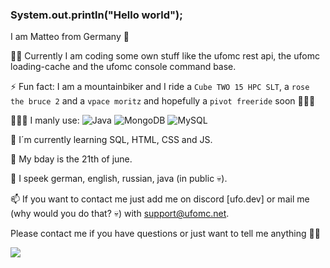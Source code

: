 ### System.out.println("Hello world");

I am Matteo from Germany 🍺


✍🏻 Currently I am coding some own stuff like the ufomc rest api, the ufomc loading-cache and the ufomc console command base.

⚡ Fun fact: I am a mountainbiker and I ride a `Cube TWO 15 HPC SLT`, a `rose the bruce 2` and a `vpace moritz` and hopefully a `pivot freeride` soon 🚵🏻‍♂️ 

👨🏻‍💻 I manly use: ![Java](https://img.shields.io/badge/java-%23ED8B00.svg) ![MongoDB](https://img.shields.io/badge/MongoDB-055000?style=flat&logo=MongoDB&logoColor=green) ![MySQL](https://img.shields.io/badge/MySQL-FEFFFE?style=flat&logo=MySQL) 

🧐 I´m currently learning SQL, HTML, CSS and JS.

🎂 My bday is the 21th of june.

💬 I speek german, english, russian, java (in public 💀).

📫 If you want to contact me just add me on discord [ufo.dev] or mail me (why would you do that? 💀) with support@ufomc.net.


Please contact me if you have questions or just want to tell me anything 👋🏻

![](https://komarev.com/ghpvc/?username=UfoMc)
